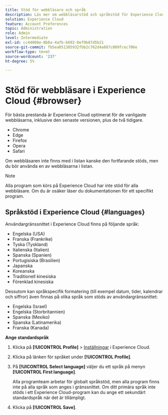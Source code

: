 ```yaml
---
title: Stöd för webbläsare och språk
description: Läs mer om webbläsarstöd och språkstöd för Experience Cloud-program. Välj ett primärt och sekundärt språk i din kontoprofil.
solution: Experience Cloud
feature: Account Preferences
topic: Administration
role: Admin
level: Intermediate
exl-id: cc44008e-8b8a-4afb-b692-0ef9b87d5b21
source-git-commit: fb5ea051385932fbb2c762d4a887c089fcec706e
workflow-type: tm+mt
source-wordcount: '237'
ht-degree: 5%

---
```


# Stöd för webbläsare i Experience Cloud {#browser}

För bästa prestanda är Experience Cloud optimerat för de vanligaste webbläsarna, inklusive den senaste versionen, plus de två tidigare.

* Chrome
* Edge
* Firefox
* Opera
* Safari

Om webbläsaren inte finns med i listan kanske den fortfarande stöds, men du bör använda en av webbläsarna i listan.

>[!NOTE]
>
>Alla program som körs på Experience Cloud har inte stöd för alla webbläsare. Om du är osäker läser du dokumentationen för ett specifikt program.

## Språkstöd i Experience Cloud {#languages}

Användargränssnittet i Experience Cloud finns på följande språk:

* Engelska (USA)
* Franska (Frankrike)
* Tyska (Tyskland)
* Italienska (Italien)
* Spanska (Spanien)
* Portugisiska (Brasilien)
* Japanska
* Koreanska
* Traditionell kinesiska
* Förenklad kinesiska

Dessutom kan språkspecifik formatering (till exempel datum, tider, kalendrar och siffror) även finnas på olika språk som stöds av användargränssnittet:

* Engelska (Israel)
* Engelska (Storbritannien)
* Spanska (Mexiko)
* Spanska (Latinamerika)
* Franska (Kanada)

**Ange standardspråk**

1. Klicka på **[!UICONTROL Profile]** > [Inställningar](https://experience.adobe.com/preferences) i Experience Cloud.

1. Klicka på länken för språket under **[!UICONTROL Profile]**.

1. På **[!UICONTROL Select language]** väljer du ett språk på menyn **[!UICONTROL First language]**.

   Alla programteam arbetar för globalt språkstöd, men alla program finns inte på alla språk som anges i gränssnittet. Om ditt primära språk inte stöds i ett Experience Cloud-program kan du ange ett sekundärt standardspråk när det är tillämpligt.

1. Klicka på **[!UICONTROL Save]**.
